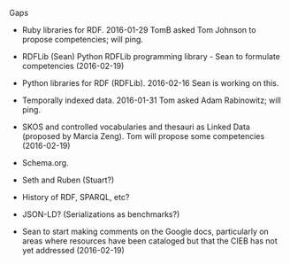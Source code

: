 Gaps

- Ruby libraries for RDF.  2016-01-29 TomB asked Tom Johnson to propose competencies;
  will ping.

- RDFLib (Sean)
  Python RDFLib programming library - Sean to formulate competencies (2016-02-19)

- Python libraries for RDF (RDFLib). 2016-02-16 Sean is working on this.

- Temporally indexed data.  2016-01-31 Tom asked Adam Rabinowitz; will ping.

- SKOS and controlled vocabularies and thesauri as Linked Data (proposed by Marcia Zeng).
  Tom will propose some competencies (2016-02-19)

- Schema.org.

- Seth and Ruben (Stuart?)

- History of RDF, SPARQL, etc?

- JSON-LD? (Serializations as benchmarks?)

- Sean to start making comments on the Google docs, particularly on areas
  where resources have been cataloged but that the CIEB has not yet addressed
  (2016-02-19)

